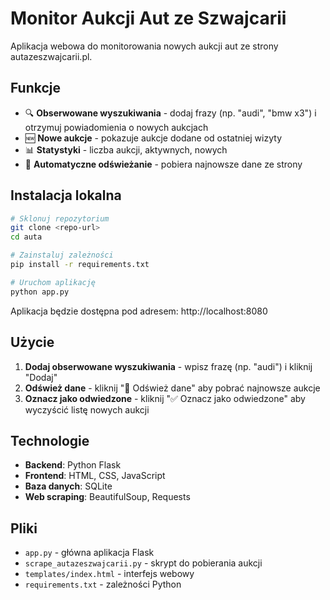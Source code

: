 # Monitor Aukcji Aut ze Szwajcarii

Aplikacja webowa do monitorowania nowych aukcji aut ze strony autazeszwajcarii.pl.

## Funkcje

- 🔍 **Obserwowane wyszukiwania** - dodaj frazy (np. "audi", "bmw x3") i otrzymuj powiadomienia o nowych aukcjach
- 🆕 **Nowe aukcje** - pokazuje aukcje dodane od ostatniej wizyty
- 📊 **Statystyki** - liczba aukcji, aktywnych, nowych
- 🔄 **Automatyczne odświeżanie** - pobiera najnowsze dane ze strony

## Instalacja lokalna

```bash
# Sklonuj repozytorium
git clone <repo-url>
cd auta

# Zainstaluj zależności
pip install -r requirements.txt

# Uruchom aplikację
python app.py
```

Aplikacja będzie dostępna pod adresem: http://localhost:8080

## Użycie

1. **Dodaj obserwowane wyszukiwania** - wpisz frazę (np. "audi") i kliknij "Dodaj"
2. **Odśwież dane** - kliknij "🔄 Odśwież dane" aby pobrać najnowsze aukcje
3. **Oznacz jako odwiedzone** - kliknij "✅ Oznacz jako odwiedzone" aby wyczyścić listę nowych aukcji

## Technologie

- **Backend**: Python Flask
- **Frontend**: HTML, CSS, JavaScript
- **Baza danych**: SQLite
- **Web scraping**: BeautifulSoup, Requests

## Pliki

- `app.py` - główna aplikacja Flask
- `scrape_autazeszwajcarii.py` - skrypt do pobierania aukcji
- `templates/index.html` - interfejs webowy
- `requirements.txt` - zależności Python
